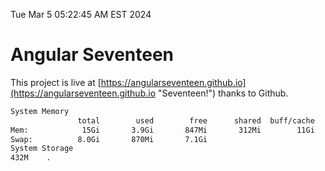Tue Mar  5 05:22:45 AM EST 2024

# Angular Seventeen


This project is live at [https://angularseventeen.github.io](https://angularseventeen.github.io "Seventeen!") thanks to Github.

```bash
System Memory
               total        used        free      shared  buff/cache   available
Mem:            15Gi       3.9Gi       847Mi       312Mi        11Gi        11Gi
Swap:          8.0Gi       870Mi       7.1Gi
System Storage
432M	.
```
